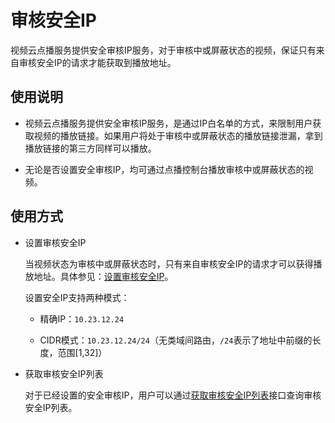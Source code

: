 审核安全IP 
===========================

视频云点播服务提供安全审核IP服务，对于审核中或屏蔽状态的视频，保证只有来自审核安全IP的请求才能获取到播放地址。

使用说明 
-------------------------

* 视频云点播服务提供安全审核IP服务，是通过IP白名单的方式，来限制用户获取视频的播放链接。如果用户将处于审核中或屏蔽状态的播放链接泄漏，拿到播放链接的第三方同样可以播放。

  

* 无论是否设置安全审核IP，均可通过点播控制台播放审核中或屏蔽状态的视频。

  




使用方式 
-------------------------

* 设置审核安全IP

  当视频状态为审核中或屏蔽状态时，只有来自审核安全IP的请求才可以获得播放地址。具体参见：[设置审核安全IP](/cn.zh-CN/服务端API/媒体审核/审核设置/设置审核安全IP.md)。

  设置安全IP支持两种模式：
  * 精确IP：`10.23.12.24`

    
  
  * CIDR模式：`10.23.12.24/24`（无类域间路由，`/24`表示了地址中前缀的长度，范围\[1,32\]）

    
  

  

* 获取审核安全IP列表

  对于已经设置的安全审核IP，用户可以通过[获取审核安全IP列表](/cn.zh-CN/服务端API/媒体审核/审核设置/获取审核安全IP列表.md)接口查询审核安全IP列表。
  



